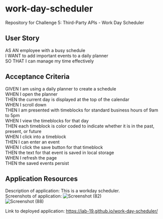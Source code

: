 # work-day-scheduler
Repository for Challenge 5: Third-Party APIs - Work Day Scheduler  

## User Story   
AS AN employee with a busy schedule  
I WANT to add important events to a daily planner  
SO THAT I can manage my time effectively  
    
## Acceptance Criteria  
GIVEN I am using a daily planner to create a schedule  
WHEN I open the planner  
THEN the current day is displayed at the top of the calendar  
WHEN I scroll down  
THEN I am presented with timeblocks for standard business hours of 9am to 5pm  
WHEN I view the timeblocks for that day  
THEN each timeblock is color coded to indicate whether it is in the past, present, or future  
WHEN I click into a timeblock  
THEN I can enter an event  
WHEN I click the save button for that timeblock  
THEN the text for that event is saved in local storage  
WHEN I refresh the page  
THEN the saved events persist  
## Application Resources
Description of application: This is a workday scheduler.  
Screenshots of application:
![Screenshot (82)](https://github.com/iab-19/work-day-scheduler/assets/132946236/07a6380b-97a6-4e13-9923-c99c0ed1e618)  
![Screenshot (88)](https://github.com/iab-19/work-day-scheduler/assets/132946236/1e395f77-71a2-4f4f-a09d-123127b3087b)


Link to deployed application: https://iab-19.github.io/work-day-scheduler/
